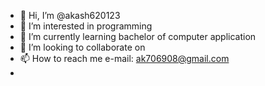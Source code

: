 - 👋 Hi, I’m @akash620123
- 👀 I’m interested in programming 
- 🌱 I’m currently learning bachelor of computer application 
- 💞️ I’m looking to collaborate on 
- 📫 How to reach me e-mail: ak706908@gmail.com
- 

<!---
akash620123/akash620123 is a ✨ special ✨ repository because its `README.md` (this file) appears on your GitHub profile.
You can click the Preview link to take a look at your changes.
--->
